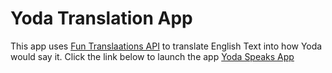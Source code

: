 # Yoda Translation App  
This app uses [Fun Translaations API](https://funtranslations.com/api/minion) to translate English Text into how Yoda would say it.
Click the link below to launch the app 
[Yoda Speaks App](https://ritiks-yoda-speaks.netlify.app/)
